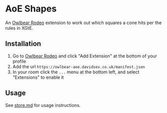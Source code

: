 # AoE Shapes

An [Owlbear Rodeo](https://www.owlbear.app/) extension to work out which squares a cone hits per the rules in XGtE.

## Installation

1. Go to [Owlbear Rodeo](https://www.owlbear.rodeo/) and click "Add Extension" at the bottom of your profile
2. Add the url `https://owlbear-aoe.davidsev.co.uk/manifest.json`
3. In your room click the `...` menu at the bottom left, and select "Extensions" to enable it

## Usage

See [store.md](static/store.md) for usage instructions.


